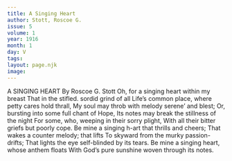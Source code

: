 ```yaml
---
title: A Singing Heart
author: Stott, Roscoe G.
issue: 5
volume: 1
year: 1916
month: 1
day: V
tags:
layout: page.njk
image:
---
```

A SINGING HEART    By Roscoe G. Stott    Oh, for a singing heart within my breast That in the stifled. sordid grind of all Life’s common place, where petty cares hold thrall, My soul may throb with melody serene’ and blest; Or, bursting into some full chant of Hope, Its notes may break the stillness of the night For some, who, weeping in their sorry plight, With all their bitter griefs but poorly cope. Be mine a singing h-art that thrills and cheers; That wakes a counter melody; that lifts To skyward from the murky passion-drifts; That lights the eye self-blinded by its tears. Be mine a singing heart, whose anthem floats With God’s pure sunshine woven through its notes. 


